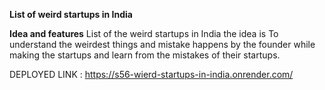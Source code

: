 **List of weird startups in India**

**Idea and features**
 List of the weird startups in India  the idea is  To understand the weirdest things and mistake happens by the founder while making the startups and learn from the mistakes of their startups.


DEPLOYED LINK : https://s56-wierd-startups-in-india.onrender.com/